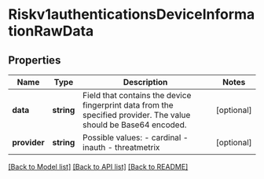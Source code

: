 # Riskv1authenticationsDeviceInformationRawData

## Properties
Name | Type | Description | Notes
------------ | ------------- | ------------- | -------------
**data** | **string** | Field that contains the device fingerprint data from the specified provider. The value should be Base64 encoded. | [optional] 
**provider** | **string** | Possible values: - cardinal - inauth - threatmetrix | [optional] 

[[Back to Model list]](../README.md#documentation-for-models) [[Back to API list]](../README.md#documentation-for-api-endpoints) [[Back to README]](../README.md)


